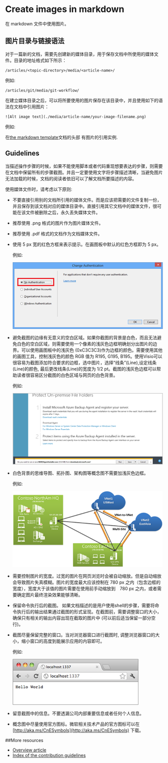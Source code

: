 # Create images in markdown

在 markdown 文件中使用图片。

## 图片目录与链接语法

对于一篇新的文档，需要先创建新的媒体目录，用于保存文档中所使用的媒体文件。目录的地址格式如下所示：

    /articles/<topic-directory>/media/<article-name>/

例如:

    /articles/git/media/git-workflow/

在建立媒体目录之后，可以将所要使用的图片保存在该目录中，并且使用如下的语法在文档中引用图片：

```
![Alt image text](./media/article-name/your-image-filename.png)
```

例如:

在[the markdown template](../markdown-templates/markdown-template-for-new-articles.md)文档的头部 有图片的引用实例.

## Guidelines

当描述操作步骤的时候，如果不能使用脚本或者代码重现想要表达的步骤，则需要在文档中保留所有的步骤截图。并且一定要使用文字将步骤描述清晰，当避免图片无法加载的时候，文档的阅读者依旧可以了解文档所要描述的内容。

使用媒体文件时，请考虑以下原则:
- 不要直接引用别的文档所引用的媒体文件。而是应该把需要的文件复制一份，并且保存到该文档对应的媒体目录中。直接引用其它文档中的媒体文件，很可能在该文件被删除之后，永久丢失媒体文件。

- 推荐使用 .png 格式的图片作为图片媒体文件。

- 推荐使用 .pdf 格式的文档作为文档媒体文件。

- 使用 5 px 宽的红色方框来表示提示。在画图板中默认的红色方框即为 5 px。  

    例如:
    
    ![插图中使用的红色方框。](./media/create-images-markdown/gs13noauth.png)

- 避免截图的边缘有无意义的空白区域。如果你截图的背景是白色，而且无法避免白色的空白区域，则需要使用一个像素的浅灰色边框明确划分出图片的边界。可以使用画图板中的浅灰色 (0xC3C3C3)作为边框的颜色。需要使用其他的画图工具，控制浅灰色的颜色 RGB 值为 R195, G195, B195。使用Visio可以很容易为截图添加符合要求的边框，选中图片，选择“线条”(Line),设定线条(Line)的颜色, 最后更改线条(Line)的宽度为 1/2 pt。截图的浅灰色边框可以帮助读者很容易区分截图的白色区域与网页的白色背景。

    例如:

    ![白色截图和浅灰色边框的实例。](./media/create-images-markdown/agent.png)

- 白色背景的思维导图、拓扑图、架构图等概念图不需要加浅灰色边框。  
    
    例如:

    ![不加边框的白色背景概念图实例。](./media/create-images-markdown/ic727360.png)

- 需要控制图片的宽度。过宽的图片在网页浏览时会被自动缩放。但是自动缩放会导致图片失真模糊。图片的宽度最大应该控制在 780 px 之内（包含边框的宽度），宽度大于该值的图片需要在使用前手动缩放到　780 px 之内，或者需要确定图片最终渲染效果能够清晰。

- 保留命令执行后的截图。 如果文档描述的是用户使用shell的步骤，需要将命令执行后的输出结果通过截图的形式呈现。在截图前，需要调整窗口的大小，确保只有相关的输出内容出现在截取的图片中 (可以前后适当保留一部分空行)。

- 截图尽量保留完整的窗口。当对浏览器窗口进行截图时, 调整浏览器窗口的大小，缩小窗口的高度到能展示应用的内容即可。

    例如:

    ![浏览器窗口截图实例。](./media/create-images-markdown/helloworldlocal.png)

- 留意截图中的信息。不要透漏公司内部重要信息或者任何个人信息。

- 概念图中尽量使用官方图标。微软相关技术产品的官方图标可以在 [http://aka.ms/CnESymbols](http://aka.ms/CnESymbols) 下载。

##More resources

- [Overview article](./../README.md)
- [Index of the contribution guidelines](./contribution-guidelines-index.md)
